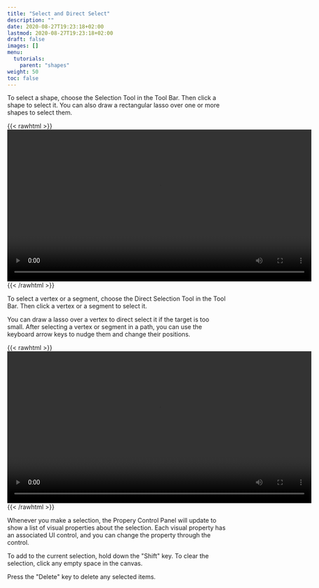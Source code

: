 ```yaml
---
title: "Select and Direct Select"
description: ""
date: 2020-08-27T19:23:18+02:00
lastmod: 2020-08-27T19:23:18+02:00
draft: false
images: []
menu:
  tutorials:
    parent: "shapes"
weight: 50
toc: false
---
```

To select a shape, choose the Selection Tool in the Tool Bar. Then click a shape to select it. You can also draw a rectangular lasso over one or more shapes to select them.

{{< rawhtml >}} 
<video width=700px class="tutorial-video" controls>
    <source src="/videos/select.mov" type="video/mp4">
    Your browser does not support the video tag.  
</video>
{{< /rawhtml >}}

To select a vertex or a segment, choose the Direct Selection Tool in the Tool Bar. Then click a vertex or a segment to select it. 
<!-- When you hover over a vertex or a segment, Data Illustrateur highlights them with magnification so that it is easier to click on them.  -->
You can draw a lasso over a vertex to direct select it if the target is too small. After selecting a vertex or segment in a path, you can use the keyboard arrow keys to nudge them and change their positions.

{{< rawhtml >}} 
<video width=700px class="tutorial-video" controls>
    <source src="/videos/direct-select.mov" type="video/mp4">
    Your browser does not support the video tag.  
</video>
{{< /rawhtml >}}

Whenever you make a selection, the Propery Control Panel will update to show a list of visual properties about the selection. Each visual property has an associated UI control, and you can change the property through the control.

To add to the current selection, hold down the "Shift" key. To clear the selection, click any empty space in the canvas.

Press the "Delete" key to delete any selected items. 
